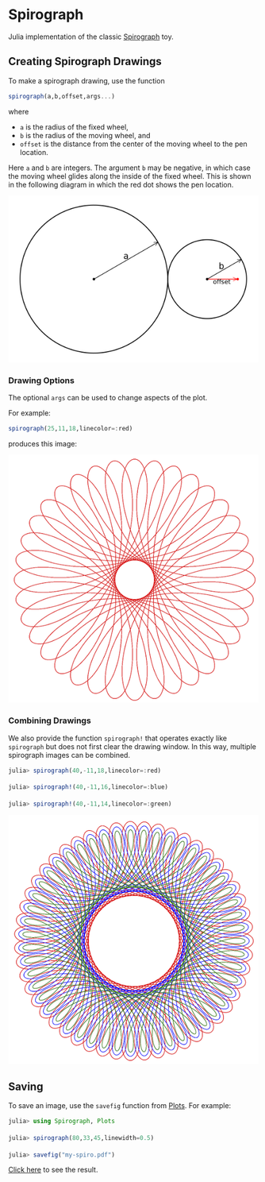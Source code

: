 # Spirograph
Julia implementation of the classic [Spirograph](https://en.wikipedia.org/wiki/Spirograph) toy.



## Creating Spirograph Drawings

To make a spirograph drawing, use the function
```julia
spirograph(a,b,offset,args...)
```
where
+ `a` is the radius of the fixed wheel,
+ `b` is the radius of the moving wheel, and
+ `offset` is the distance from the center of the moving wheel to the pen location.

Here `a` and `b` are integers. The argument `b` may be negative, in which case the moving wheel glides along the inside of the fixed wheel. This is shown in the following diagram in which the red dot shows the pen location.

![](diagram.png)


### Drawing Options

The optional `args` can be used to change aspects of the plot.

For example:
```julia
spirograph(25,11,18,linecolor=:red)
```
produces this image:

![](spiro-sample.png)

### Combining Drawings

We also provide the function `spirograph!` that operates exactly like `spirograph` but does not first clear the drawing window. In this way, multiple spirograph images can be combined.

```julia
julia> spirograph(40,-11,18,linecolor=:red)

julia> spirograph!(40,-11,16,linecolor=:blue)

julia> spirograph!(40,-11,14,linecolor=:green)
```

![](multicolor.png)

## Saving

To save an image, use the `savefig` function from [Plots](http://docs.juliaplots.org/latest/). For example:
```julia
julia> using Spirograph, Plots

julia> spirograph(80,33,45,linewidth=0.5)

julia> savefig("my-spiro.pdf")
```

[Click here](my-spiro.pdf) to see the result. 